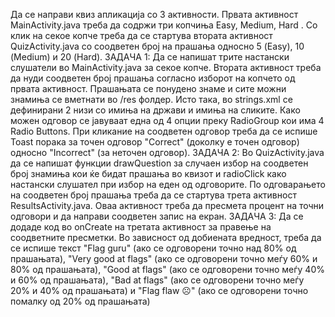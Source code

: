 
Да се направи квиз апликација со 3 активности. Првата активност MainActivity.java треба да содржи три копчиња Easy, Medium, Hard
. Со клик на секое копче треба да се стартува втората активност QuizActivity.java со соодветен број на прашања односно 5 (Easy), 10 (Medium) и 20 (Hard).
ЗАДАЧА 1: Да се напишат трите настански слушатели во MainActivity.java за секое копче.
Втората активност треба да нуди соодветен број прашања согласно изборот на копчето од првата активност. Прашањата се понудено знаме и сите можни знамиња се вметнати
во /res фолдер. Исто така, во strings.xml се дефинирани 2 низи со имиња на држави и имиња на сликите. Како можен одговор се јавуваат една од 4 опции преку RadioGroup
кои има 4 Radio Buttons. При кликание на соодветен одговор треба да се испише Toast порака за точен одговор "Correct" (доколку е точен одговор) односно "Incorrect" (за неточен одговор).
ЗАДАЧА 2: Во QuizActivity.java да се напишат функции drawQuestion за случаен избор на соодветен број знамиња кои ќе бидат прашања во квизот и radioClick како настански слушател при избор на еден од 
одговорите. По одговарањето на соодветен број прашања треба да се стартува трета активност ResultsActivity.java. Оваа активност треба да пресмета процент на точни одговори и да направи соодветен
запис на екран.
ЗАДАЧА 3: Да се додаде код во onCreate на третата активност за правење на соодветните пресметки. Во зависност од добиената вредност, треба да се испише текст "Flag guru"
(ако се одговорени точно над 80% од прашањата), "Very good at flags" (ако се одговорени точно меѓу 60% и 80% од прашањата), "Good at flags" (ако се одговорени точно меѓу 40%
и 60% од прашањата), "Bad at flags" (ако се одговорени точно меѓу 20% и 40% од прашањата) и "Flag flaw ☹" (ако се одговорени точно помалку од 20% од прашањата)
